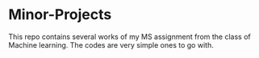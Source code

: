 # Minor-Projects
This repo contains several works of my MS assignment from the class of Machine learning. The codes are very simple ones to go with. 
